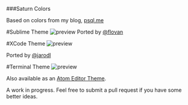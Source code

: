 ###Saturn Colors

Based on colors from my blog, [psql.me](http://psql.me/)

#Sublime Theme
![preview](http://static.tumblr.com/fvrop9o/pfOnam76h/screen_shot_2014-08-20_at_12.58.28_pm.png)
Ported by [@flovan](http://github.com/flovan)

#XCode Theme
![preview](http://static.tumblr.com/fvrop9o/r4Cn5mgmr/screen_shot_2014-05-15_at_11.30.39_am.png)

Ported by [@jarodl](http://github.com/jarodl)

#Terminal Theme
![preview](http://static.tumblr.com/fvrop9o/VYBn5mhbt/screen_shot_2014-05-15_at_11.49.52_am.png)

Also available as an [Atom Editor Theme](https://github.com/psql/saturn-syntax).


A work in progress. Feel free to submit a pull request if you have some better ideas.
